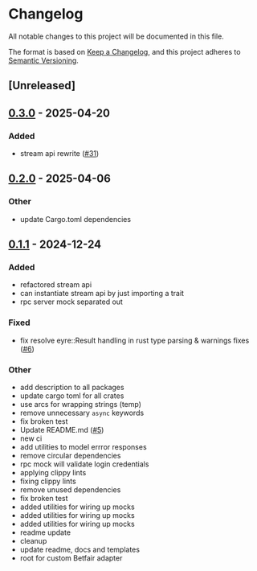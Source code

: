 # Changelog

All notable changes to this project will be documented in this file.

The format is based on [Keep a Changelog](https://keepachangelog.com/en/1.0.0/),
and this project adheres to [Semantic Versioning](https://semver.org/spec/v2.0.0.html).

## [Unreleased]

## [0.3.0](https://github.com/roberts-pumpurs/betfair-adapter-rs/compare/betfair-rpc-server-mock-v0.2.1...betfair-rpc-server-mock-v0.3.0) - 2025-04-20

### Added

- stream api rewrite ([#31](https://github.com/roberts-pumpurs/betfair-adapter-rs/pull/31))

## [0.2.0](https://github.com/roberts-pumpurs/betfair-adapter-rs/compare/betfair-rpc-server-mock-v0.1.2...betfair-rpc-server-mock-v0.2.0) - 2025-04-06

### Other

- update Cargo.toml dependencies

## [0.1.1](https://github.com/roberts-pumpurs/betfair-adapter-rs/compare/betfair-rpc-server-mock-v0.1.0...betfair-rpc-server-mock-v0.1.1) - 2024-12-24

### Added

- refactored stream api
- can instantiate stream api by just importing a trait
- rpc server mock separated out

### Fixed

- fix resolve eyre::Result handling in rust type parsing & warnings fixes ([#6](https://github.com/roberts-pumpurs/betfair-adapter-rs/pull/6))

### Other

- add description to all packages
- update cargo toml for all crates
- use arcs for wrapping strings (temp)
- remove unnecessary `async` keywords
- fix broken test
- Update README.md ([#5](https://github.com/roberts-pumpurs/betfair-adapter-rs/pull/5))
- new ci
- add utilities to model errror responses
- remove circular dependencies
- rpc mock will validate login credentials
- applying clippy lints
- fixing clippy lints
- remove unused dependencies
- fix broken test
- added utilities for wiring up mocks
- added utilities for wiring up mocks
- added utilities for wiring up mocks
- readme update
- cleanup
- update readme, docs and templates
- root for custom Betfair adapter
